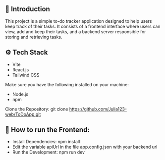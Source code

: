 ## 🤖 Introduction

This project is a simple to-do tracker application designed to help users keep track of their tasks. It consists of a frontend interface where users can view, add and keep their tasks, and a backend server responsible for storing and retrieving tasks.

## ⚙️ Tech Stack

-   Vite
-   React.js
-   Tailwind CSS

Make sure you have the following installed on your machine:

-   Node.js
-   npm

Clone the Repository: git clone <https://github.com/Julia123-web/ToDoApp.git>

## 🤸 How to run the Frontend:

-   Install Dependencies: npm install
-   Edit the variable apiUrl in the file app.config.json with your backend url
-   Run the Development: npm run dev
